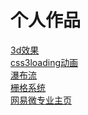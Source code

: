 # 个人作品
<a href="github.com/309166513/myworks/tree/gh-pages/3d效果">3d效果</a><br>
<a href="github.com/309166513/myworks/tree/gh-pages/css3loading动画">css3loading动画</a><br>
<a href="github.com/309166513/myworks/tree/gh-pages/pubuliu">瀑布流</a><br>
<a href="github.com/309166513/myworks/tree/gh-pages/栅格系统">栅格系统</a><br>
<a href="github.com/309166513/myworks/tree/gh-pages/网易微专业主页">网易微专业主页</a><br>
